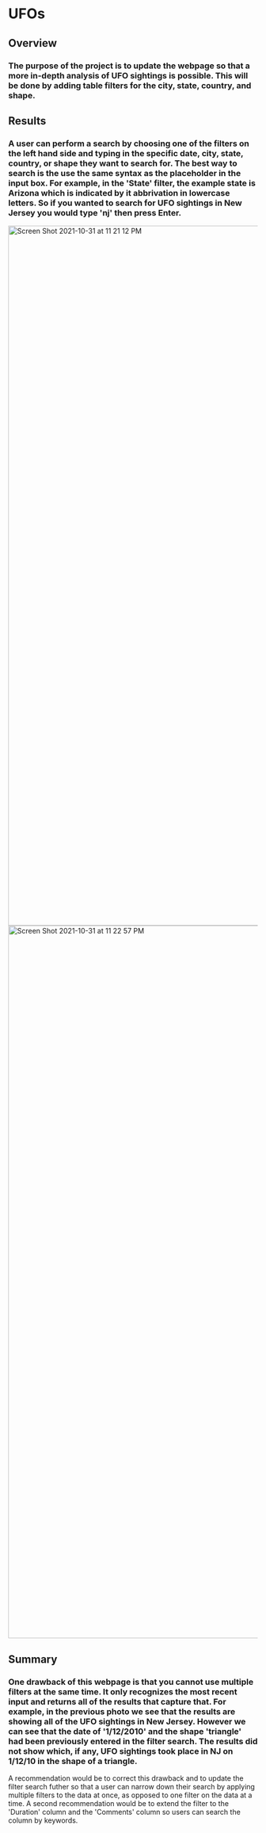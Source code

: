 # UFOs

## Overview
### The purpose of the project is to update the webpage so that a more in-depth analysis of UFO sightings is possible. This will be done by adding table filters for the city, state, country, and shape.

## Results
### A user can perform a search by choosing one of the filters on the left hand side and typing in the specific date, city, state, country, or shape they want to search for. The best way to search is the use the same syntax as the placeholder in the input box. For example, in the 'State' filter, the example state is Arizona which is indicated by it abbrivation in lowercase letters. So if you wanted to search for UFO sightings in New Jersey you would type 'nj' then press Enter.
<img width="1413" alt="Screen Shot 2021-10-31 at 11 21 12 PM" src="https://user-images.githubusercontent.com/88937178/139618620-b8b5ed06-e9e4-42ef-b5aa-6fc7f38a3470.png">

<img width="1439" alt="Screen Shot 2021-10-31 at 11 22 57 PM" src="https://user-images.githubusercontent.com/88937178/139618639-df97e792-de88-491a-912e-7a1ce6b26c33.png">

## Summary
### One drawback of this webpage is that you cannot use multiple filters at the same time. It only recognizes the most recent input and returns all of the results that capture that. For example, in the previous photo we see that the results are showing all of the UFO sightings in New Jersey. However we can see that the date of '1/12/2010' and the shape 'triangle' had been previously entered in the filter search. The results did not show which, if any, UFO sightings took place in NJ on 1/12/10 in the shape of a triangle. 

A recommendation would be to correct this drawback and to update the filter search futher so that a user can narrow down their search by applying multiple filters to the data at once, as opposed to one filter on the data at a time. A second recommendation would be to extend the filter to the 'Duration' column and the 'Comments' column so users can search the column by keywords. 
